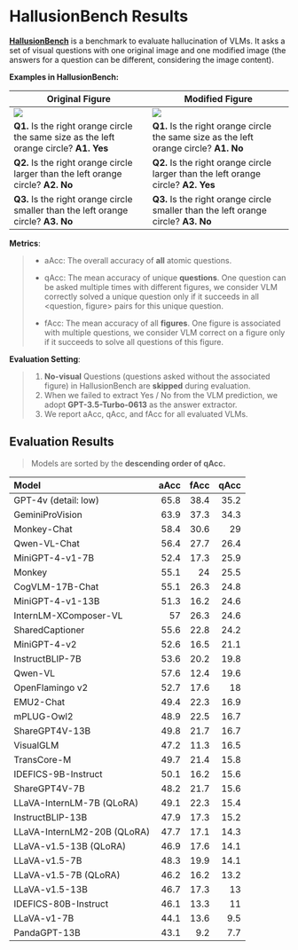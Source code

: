# HallusionBench Results

[**HallusionBench**](https://github.com/tianyi-lab/HallusionBench) is a benchmark to evaluate hallucination of VLMs. It asks a set of visual questions with one original image and one modified image (the answers for a question can be different, considering the image content). 

**Examples in HallusionBench:**

| Original Figure                                              | Modified Figure                                              |
| ------------------------------------------------------------ | ------------------------------------------------------------ |
| ![](http://opencompass.openxlab.space/utils/Hallu0.png) | ![](http://opencompass.openxlab.space/utils/Hallu1.png) |
| **Q1.** Is the right orange circle the same size as the left orange circle? **A1. Yes** | **Q1.** Is the right orange circle the same size as the left orange circle? **A1. No** |
| **Q2.** Is the right orange circle larger than the left orange circle? **A2. No** | **Q2.** Is the right orange circle larger than the left orange circle? **A2. Yes** |
| **Q3.** Is the right orange circle smaller than the left orange circle? **A3. No** | **Q3.** Is the right orange circle smaller than the left orange circle? **A3. No** |

**Metrics**:

>-  aAcc: The overall accuracy of **all** atomic questions. 
>
>- qAcc: The mean accuracy of unique **questions**. One question can be asked multiple times with different figures, we consider VLM correctly solved a unique question only if it succeeds in all <question, figure> pairs for this unique question.
>- fAcc: The mean accuracy of all **figures**. One figure is associated with multiple questions, we consider VLM correct on a figure only if it succeeds to solve all questions of this figure. 

**Evaluation Setting**:

> 1. **No-visual** Questions (questions asked without the associated figure) in HallusionBench are **skipped** during evaluation.
> 2. When we failed to extract Yes / No from the VLM prediction, we adopt **GPT-3.5-Turbo-0613** as the answer extractor.
> 3. We report aAcc, qAcc, and fAcc for all evaluated VLMs. 

## Evaluation Results

> Models are sorted by the **descending order of qAcc.** 


| Model                       |   aAcc |   fAcc |   qAcc |
|:----------------------------|-------:|-------:|-------:|
| GPT-4v (detail: low)        |   65.8 |   38.4 |   35.2 |
| GeminiProVision             |   63.9 |   37.3 |   34.3 |
| Monkey-Chat                 |   58.4 |   30.6 |   29   |
| Qwen-VL-Chat                |   56.4 |   27.7 |   26.4 |
| MiniGPT-4-v1-7B             |   52.4 |   17.3 |   25.9 |
| Monkey                      |   55.1 |   24   |   25.5 |
| CogVLM-17B-Chat             |   55.1 |   26.3 |   24.8 |
| MiniGPT-4-v1-13B            |   51.3 |   16.2 |   24.6 |
| InternLM-XComposer-VL       |   57   |   26.3 |   24.6 |
| SharedCaptioner             |   55.6 |   22.8 |   24.2 |
| MiniGPT-4-v2                |   52.6 |   16.5 |   21.1 |
| InstructBLIP-7B             |   53.6 |   20.2 |   19.8 |
| Qwen-VL                     |   57.6 |   12.4 |   19.6 |
| OpenFlamingo v2             |   52.7 |   17.6 |   18   |
| EMU2-Chat                   |   49.4 |   22.3 |   16.9 |
| mPLUG-Owl2                  |   48.9 |   22.5 |   16.7 |
| ShareGPT4V-13B              |   49.8 |   21.7 |   16.7 |
| VisualGLM                   |   47.2 |   11.3 |   16.5 |
| TransCore-M                 |   49.7 |   21.4 |   15.8 |
| IDEFICS-9B-Instruct         |   50.1 |   16.2 |   15.6 |
| ShareGPT4V-7B               |   48.2 |   21.7 |   15.6 |
| LLaVA-InternLM-7B (QLoRA)   |   49.1 |   22.3 |   15.4 |
| InstructBLIP-13B            |   47.9 |   17.3 |   15.2 |
| LLaVA-InternLM2-20B (QLoRA) |   47.7 |   17.1 |   14.3 |
| LLaVA-v1.5-13B (QLoRA)      |   46.9 |   17.6 |   14.1 |
| LLaVA-v1.5-7B               |   48.3 |   19.9 |   14.1 |
| LLaVA-v1.5-7B (QLoRA)       |   46.2 |   16.2 |   13.2 |
| LLaVA-v1.5-13B              |   46.7 |   17.3 |   13   |
| IDEFICS-80B-Instruct        |   46.1 |   13.3 |   11   |
| LLaVA-v1-7B                 |   44.1 |   13.6 |    9.5 |
| PandaGPT-13B                |   43.1 |    9.2 |    7.7 |